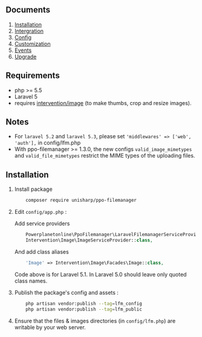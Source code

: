 ## Documents

  1. [Installation](https://github.com/UniSharp/ppo-filemanager/blob/master/doc/installation.md)
  1. [Intergration](https://github.com/UniSharp/ppo-filemanager/blob/master/doc/integration.md)
  1. [Config](https://github.com/UniSharp/ppo-filemanager/blob/master/doc/config.md)
  1. [Customization](https://github.com/UniSharp/ppo-filemanager/blob/master/doc/customization.md)
  1. [Events](https://github.com/UniSharp/ppo-filemanager/blob/master/doc/events.md)
  1. [Upgrade](https://github.com/UniSharp/ppo-filemanager/blob/master/doc/upgrade.md)

## Requirements

 * php >= 5.5
 * Laravel 5
 * requires [intervention/image](https://github.com/Intervention/image) (to make thumbs, crop and resize images).

## Notes

 * For `laravel 5.2` and `laravel 5.3`, please set `'middlewares' => ['web', 'auth'],` in config/lfm.php
 * With ppo-filemanager >= 1.3.0, the new configs `valid_image_mimetypes` and `valid_file_mimetypes` restrict the MIME types of the uploading files.

## Installation

1. Install package 

    ```bash
        composer require unisharp/ppo-filemanager
    ```

1. Edit `config/app.php` :

    Add service providers

    ```php
        Powerplanetonline\PpoFilemanager\LaravelFilemanagerServiceProvider::class,
        Intervention\Image\ImageServiceProvider::class,
    ```

    And add class aliases

    ```php
        'Image' => Intervention\Image\Facades\Image::class,
    ```

    Code above is for Laravel 5.1.
    In Laravel 5.0 should leave only quoted class names.

1. Publish the package's config and assets :

    ```bash
        php artisan vendor:publish --tag=lfm_config
        php artisan vendor:publish --tag=lfm_public
    ```
    
1. Ensure that the files & images directories (in `config/lfm.php`) are writable by your web server.
